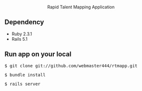 <p align="center">
  Rapid Talent Mapping Application
</p>

## Dependency

 - Ruby 2.3.1
 - Rails 5.1
 
 ## Run app on your local
 
 <pre>
$ git clone git://github.com/webmaster444/rtmapp.git
</pre>

<pre>
$ bundle install
</pre>
 
 <pre>
$ rails server
</pre>

